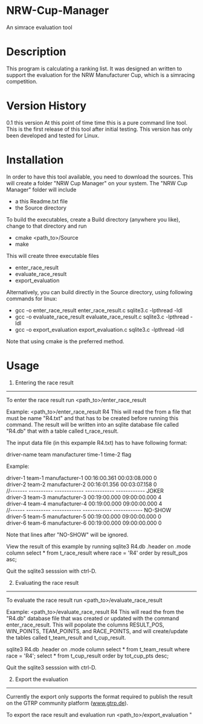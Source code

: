 # NRW-Cup-Manager
An simrace evaluation tool

Description
===========

This program is calculating a ranking list. It was designed an written to support the evaluation for the NRW Manufacturer Cup, which is a simracing competition.

Version History
===============

0.1 this version
At this point of time time this is a pure command line tool.
This is the first release of this tool after initial testing. This version has only been developed and tested for Linux.

Installation
============

In order to have this tool available, you need to download the sources.
This will create a folder "NRW Cup Manager" on your system.
The "NRW Cup Manager" folder will include
- a this Readme.txt file
- the Source directory

To build the executables, create a Build directory (anywhere you like), change to that directory and run
- cmake <path_to>/Source
- make

This will create three executable files
- enter_race_result
- evaluate_race_result
- export_evaluation

Alternatively, you can build directly in the Source directory, using following commands for linux:
- gcc -o enter_race_result enter_race_result.c sqlite3.c -lpthread -ldl
- gcc -o evaluate_race_result evaluate_race_result.c sqlite3.c -lpthread -ldl
- gcc -o export_evaluation export_evaluation.c sqlite3.c -lpthread -ldl

Note that using cmake is the preferred method.

Usage
=====

1. Entering the race result
----------------------------

To enter the race result run
<path_to>/enter_race_result <name of the input data file>

Example:
<path_to>/enter_race_result R4
This will read the from a file that must be name "R4.txt" and that has to be created before running this command.
The result will be written into an sqlite database file called "R4.db" that with a table called t_race_result.

The input data file (in this expample R4.txt) has to have following format:

driver-name	team	manufacturer	time-1	time-2	flag

Example:

driver-1	team-1	manufacturer-1	00:16:00.361	00:03:08.000	0 \
driver-2	team-2	manufacturer-2	00:16:01.356	00:03:07.158	0 \
//-------	----------	------------	------------	------------	JOKER \
driver-3	team-3	manufacturer-3	00:19:00.000	09:00:00.000	4 \
driver-4	team-4	manufacturer-4	00:19:00.000	09:00:00.000	4 \
//------	----------	------------	------------	------------	NO-SHOW \
driver-5	team-5	manufacturer-5	00:19:00.000	09:00:00.000	0 \
driver-6	team-6	manufacturer-6	00:19:00.000	09:00:00.000	0

Note that lines after "NO-SHOW" will be ignored.

View the result of this example by running
sqlite3 R4.db
.header on
.mode column
select * from t_race_result where race = 'R4' order by result_pos asc;

Quit the sqlite3 sesssion with ctrl-D.

2. Evaluating the race result
-----------------------------

To evaluate the race result run
<path_to>/evaluate_race_result <sqlite database file>

Example:
<path_to>/evaluate_race_result R4
This will read the from the "R4.db" database file that was created or updated with the command enter_race_result.
This will popolate the columns RESULT_POS, WIN_POINTS, TEAM_POINTS, and RACE_POINTS, and will create/update the tables called t_team_result and t_cup_result.

sqlite3 R4.db
.header on
.mode column
select * from t_team_result where race = 'R4';
select * from t_cup_result order by tot_cup_pts desc;

Quit the sqlite3 sesssion with ctrl-D.

2. Export the evaluation
------------------------

Currently the export only supports the format required to publish the result on the GTRP community platform (www.gtrp.de).

To export the race result and evaluation run
<path_to>/export_evaluation <database filename without extension> "<title text>" > <target file name>

Example:
<path_to>/export_evaluation R4 "Hauptsaison 2019 Runde 2 - R4" > R4.gtrp.txt
This will create a text file called R4.gtrp.txt .
If no target file is given then the result will be printed on the standard output (i.e. printed on the screen).
